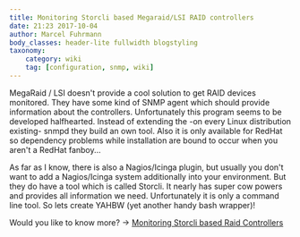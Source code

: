 ```yaml
---
title: Monitoring Storcli based Megaraid/LSI RAID controllers
date: 21:23 2017-10-04
author: Marcel Fuhrmann
body_classes: header-lite fullwidth blogstyling
taxonomy:
    category: wiki
    tag: [configuration, snmp, wiki]
---
```


MegaRaid / LSI doesn't provide a cool solution to get RAID devices monitored.
They have some kind of SNMP agent which should provide information about the controllers.
Unfortunately this program seems to be developed halfhearted.
Instead of extending the -on every Linux distribution existing- snmpd they build an own tool.
Also it is only available for RedHat so dependency problems while installation are bound to occur when you aren't a RedHat fanboy...

As far as I know, there is also a Nagios/Icinga plugin, but usually you don't want to add a Nagios/Icinga system additionally into your environment.
But they do have a tool which is called Storcli.
It nearly has super cow powers and provides all information we need.
Unfortunately it is only a command line tool.
So lets create YAHBW (yet another handy bash wrapper)!

Would you like to know more? -> [Monitoring Storcli based Raid Controllers](https://wiki.opennms.org/wiki/storcli)
